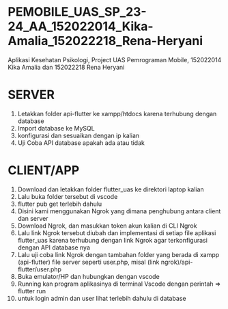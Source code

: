 # PEMOBILE_UAS_SP_23-24_AA_152022014_Kika-Amalia_152022218_Rena-Heryani
Aplikasi Kesehatan Psikologi, Project UAS Pemrograman Mobile, 152022014 Kika Amalia dan 152022218 Rena Heryani


# SERVER
1. Letakkan folder api-flutter ke xampp/htdocs karena terhubung dengan database
2. Import database ke MySQL
3. konfigurasi dan sesuaikan dengan ip kalian
4. Uji Coba API database apakah ada atau tidak

# CLIENT/APP
1. Download dan letakkan folder flutter_uas ke direktori laptop kalian
2. Lalu buka folder tersebut di vscode
3. flutter pub get terlebih dahulu
4. Disini kami menggunakan Ngrok  yang dimana penghubung antara client dan server
5. Download Ngrok, dan masukkan token akun kalian di CLI Ngrok
6. Lalu link Ngrok tersebut diubah dan implementasi di setiap file aplikasi flutter_uas karena terhubung dengan link Ngrok agar terkonfigurasi dengan API database nya
7. Lalu uji coba link Ngrok dengan tambahan folder yang berada di xampp (api-flutter) file server seperti user.php, misal (link ngrok)/api-flutter/user.php
8. Buka emulator/HP dan hubungkan dengan vscode
9. Running kan program aplikasinya di terminal Vscode dengan perintah => flutter run
10. untuk login admin dan user lihat terlebih dahulu di database
    
   
